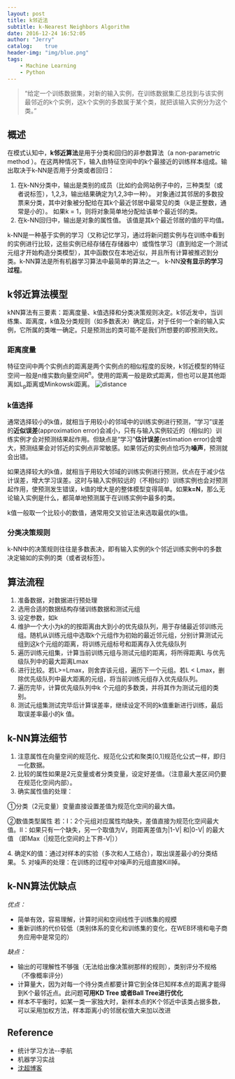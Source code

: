 ```yaml
---
layout: post
title: k邻近法
subtitle: k-Nearest Neighbors Algorithm
date: 2016-12-24 16:52:05
author: "Jerry"
catalog:    true
header-img: "img/blue.png"
tags: 
    - Machine Learning
    - Python
---
```


> “给定一个训练数据集，对新的输入实例，在训练数据集汇总找到与该实例最邻近的k个实例，这k个实例的多数属于某个类，就把该输入实例分为这个类。”

## 概述

在模式认知中，**k邻近算法**是用于分类和回归的非参数算法（a non-parametric method ）。在这两种情况下，输入由特征空间中的k个最接近的训练样本组成。输出取决于k-NN是否用于分类或者回归：
  
1. 在k-NN分类中，输出是类别的成员（比如约会网站例子中的，三种类型（或者说标签），1,2,3，输出结果确定为1,2,3中一种）。 对象通过其邻居的多数投票来分类，其中对象被分配给在其k个最近邻居中最常见的类（k是正整数，通常是小的）。 如果k = 1，则将对象简单地分配给该单个最近邻的类。
2. 在k-NN回归中，输出是对象的属性值。 该值是其k个最近邻居的值的平均值。

k-NN是一种基于实例的学习（又称记忆学习，通过将新问题实例与在训练中看到的实例进行比较，这些实例已经存储在存储器中）或惰性学习（直到给定一个测试元组才开始构造分类模型），其中函数仅在本地近似，并且所有计算被推迟到分类。k-NN算法是所有机器学习算法中最简单的算法之一。
k-NN**没有显示的学习过程**。

## k邻近算法模型

  kNN算法有三要素：距离度量、k值选择和分类决策规则决定。k邻近发中，当训练集、距离度，k值及分类规则（如多数表决）确定后，对于任何一个新的输入实例，它所属的类唯一确定。只是预测出的类可能不是我们所想要的即预测失败。



### 距离度量

特征空间中两个实例点的距离是两个实例点的相似程度的反映，k邻近模型的特征空间一般是n维实数向量空间R<sup>n</sup>。使用的距离一般是欧式距离，但也可以是其他距离如L<sub>p</sub>距离或Minkowski距离。
![distance](http://ocdga6wo9.bkt.clouddn.com/distance.png)


### k值选择

通常选择较小的k值，就相当于用较小的邻域中的训练实例进行预测，“学习”误差的**近似误差**(approximation error)会减小，只有与输入实例较近的（相似的）训练实例才会对预测结果起作用。但缺点是“学习”**估计误差**(estimation error)会增大，预测结果会对邻近的实例点非常敏感。如果邻近的实例点恰巧为**噪声**，预测就会出错。

如果选择较大的k值，就相当于用较大邻域的训练实例进行预测，优点在于减少估计误差，增大学习误差。这时与输入实例较远的（不相似的）训练实例也会对预测起作用，使预测发生错误，k值的增大是的整体模型变得简单。如果**k=N**，那么无论输入实例是什么，都简单地预测属于在训练实例中最多的类。

k值一般取一个比较小的数值，通常用交叉验证法来选取最优的k值。


### 分类决策规则

k-NN中的决策规则往往是多数表决，即有输入实例的k个邻近训练实例中的多数决定输如的实例的类（或者说标签）。


## 算法流程

1. 准备数据，对数据进行预处理
2. 选用合适的数据结构存储训练数据和测试元组
3. 设定参数，如k
4. 维护一个大小为k的的按距离由大到小的优先级队列，用于存储最近邻训练元组。随机从训练元组中选取k个元组作为初始的最近邻元组，分别计算测试元组到这k个元组的距离，将训练元组标号和距离存入优先级队列
5. 遍历训练元组集，计算当前训练元组与测试元组的距离，将所得距离L 与优先级队列中的最大距离Lmax
6. 进行比较。若L>=Lmax，则舍弃该元组，遍历下一个元组。若L < Lmax，删除优先级队列中最大距离的元组，将当前训练元组存入优先级队列。
7. 遍历完毕，计算优先级队列中k 个元组的多数类，并将其作为测试元组的类别。
8. 测试元组集测试完毕后计算误差率，继续设定不同的k值重新进行训练，最后取误差率最小的k 值。


## k-NN算法细节

1. 注意属性在向量空间的规范化、规范化公式和聚类[0,1]规范化公式一样，即归一化数据。
2. 比较的属性如果是2元变量或者分类变量，设定好差值。（注意最大差区间仍要在规范化空间内部）。
3. 确实属性值的处理：
<p>①分类（2元变量）变量直接设置差值为规范化空间的最大值。</p>
<p>②数值类型属性 若：Ⅰ：2个元组对应属性均缺失，差值直接为规范化空间最大值。Ⅱ：如果只有一个缺失，另一个取值为V，则距离差值为|1-V| 和|0-V| 的最大值 （即Max（|规范化空间的上下界-V|））</p>
4. 确定K的值：通过对样本的实验（多次和人工结合），取出误差最小的分类结果。
5. 对噪声的处理：在训练的过程中对噪声的元组直接Kill掉。


## k-NN算法优缺点

*优点：*

- 简单有效，容易理解，计算时间和空间线性于训练集的规模
- 重新训练的代价较低（类别体系的变化和训练集的变化，在WEB环境和电子商务应用中是常见的）

*缺点：*

- 输出的可理解性不够强（无法给出像决策树那样的规则），类别评分不规格（不像概率评分）
- 计算量大，因为对每一个待分类点都要计算它到全体已知样本点的距离才能得到K个最邻近点。此问题**可用KD Tree 或者Ball Tree进行优化**
- 样本不平衡时，如某一类一家独大时，新样本点的K个邻近中该类占据多数，可以采用加权方法，样本距离小的邻居权值大来加以改进

## Reference

- 统计学习方法--李航
- 机器学习实战
- [沈超博客](http://shenchao.me/2016/11/22/knn/)
